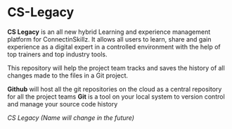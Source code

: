 # CS-Legacy
**CS Legacy** is an all new hybrid Learning and experience management platform for ConnectinSkillz. It allows all users to learn, share and gain experience as a digital expert in a controlled environment with the help of top trainers and top industry tools.

This repository will help the project team tracks and saves the history of all changes made to the files in a Git project.

**Github** will host all the git repositories on the cloud as a central repository for all the project teams
**Git** is a tool on your local system to version control and manage your source code history

_CS Legacy (Name will change in the future)_
